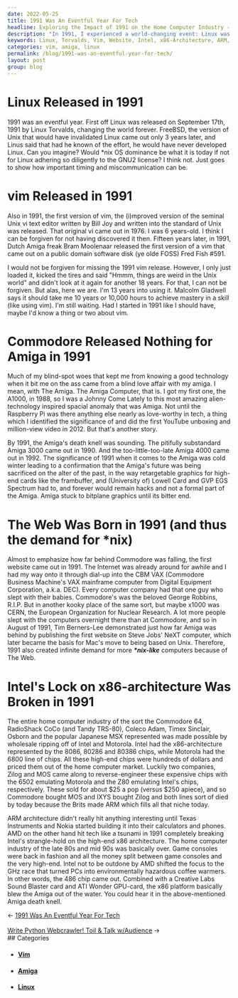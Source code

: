```yaml
---
date: 2022-05-25
title: 1991 Was An Eventful Year For Tech
headline: Exploring the Impact of 1991 on the Home Computer Industry - A Look Back at a Pivotal Year for Tech
description: "In 1991, I experienced a world-changing event: Linux was released by Linus Torvalds, followed by FreeBSD three years later. That same year, the first version of vim was released and the world's first website was published. Intel's lock on the x86-architecture was broken, while ARM architecture became popular due to Texas Instruments and Nokia. Join me as I look back at this pivotal year in the home computer industry and the impact it had on the tech market."
keywords: Linux, Torvalds, Vim, Website, Intel, x86-Architecture, ARM, Texas Instruments, Nokia, Commodore, Amiga, Zilog, MOS, AMD, Home Computer, 80s, 90s, 8086, 80286, 80386, 6800, $25
categories: vim, amiga, linux
permalink: /blog/1991-was-an-eventful-year-for-tech/
layout: post
group: blog
---
```



# Linux Released in 1991

1991 was an eventful year. First off Linux was released on September 17th, 1991
by Linux Torvalds, changing the world forever. FreeBSD, the version of Unix
that would have invalidated Linux came out only 3 years later, and Linus said
that had he known of the effort, he would have never developed Linux. Can you
imagine? Would \*nix OS dominance be what it is today if not for Linux adhering
so diligently to the GNU2 license? I think not. Just goes to show how important
timing and miscommunication can be.

# vim Released in 1991

Also in 1991, the first version of vim, the (i)mproved version of the seminal
Unix vi text editor written by Bill Joy and written into the standard of Unix
was released. That original vi came out in 1976. I was 6 years-old. I think I
can be forgiven for not having discovered it then. Fifteen years later, in
1991, Dutch Amiga freak Bram Moolenaar released the first version of a vim that
came out on a public domain software disk (ye olde FOSS) Fred Fish #591.

I would not be forgiven for missing the 1991 vim release. However, I only just
loaded it, kicked the tires and said "Hmmm, things are weird in the Unix world"
and didn't look at it again for another 18 years. For that, I can not be
forgiven. But alas, here we are. I'm 13 years into using it. Malcolm Gladwell
says it should take me 10 years or 10,000 hours to achieve mastery in a skill
(like using vim). I'm still waiting.  Had I started in 1991 like I should have,
maybe I'd know a thing or two about vim.

# Commodore Released Nothing for Amiga in 1991

Much of my blind-spot woes that kept me from knowing a good technology when it
bit me on the ass came from a blind love affair with my amiga. I mean, with The
Amiga. The Amiga Computer, that is. I got my first one, the A1000, in 1988, so
I was a Johnny Come Lately to this most amazing alien-technology inspired
spacial anomaly that was Amiga. Not until the Raspberry Pi was there anything
else nearly as love-worthy in tech, a thing which I identified the significance
of and did the first YouTube unboxing and million-view video in 2012. But
that's another story.

By 1991, the Amiga's death knell was sounding. The pitifully substandard Amiga
3000 came out in 1990. And the too-little-too-late Amiga 4000 came out in 1992.
The significance of 1991 when it comes to the Amiga was cold winter leading to
a confirmation that the Amiga's future was being sacrificed on the alter of the
past, in the way retargetable graphics for high-end cards like the frambuffer,
and (University of) Lowell Card and GVP EGS Spectrum had to, and forever would
remain hacks and not a formal part of the Amiga. Amiga stuck to bitplane
graphics until its bitter end.

# The Web Was Born in 1991 (and thus the demand for \*nix)

Almost to emphasize how far behind Commodore was falling, the first website
came out in 1991. The Internet was already around for awhile and I had my way
onto it through dial-up into the CBM VAX (Commodore Business Machine's VAX
mainframe computer from Digital Equipment Corporation, a.k.a. DEC). Every
computer company had that one guy who slept with their babies. Commodore's was
the beloved George Robbins, R.I.P. But in another kooky place of the same sort,
but maybe x1000 was CERN, the European Organization for Nuclear Research. A lot
more people slept with the computers overnight there than at Commodore, and so
in August of 1991, Tim Berners-Lee demonstrated just how far Amiga was behind
by publishing the first website on Steve Jobs' NeXT computer, which later
became the basis for Mac's move to being based on Unix. Therefore, 1991 also
created infinite demand for more ***\*nix-like*** computers because of The Web.

# Intel's Lock on x86-architecture Was Broken in 1991

The entire home computer industry of the sort the Commodore 64, RadioShack CoCo
(and Tandy TRS-80), Coleco Adam, Timex Sinclair, Osborn and the popular
Japanese MSX represented was made possible by wholesale ripping off of Intel
and Motorola. Intel had the x86-architecture represented by the 8086, 80286 and
80386 chips, while Motorola had the 6800 line of chips. All these high-end
chips were hundreds of dollars and priced them out of the home computer market.
Luckily two companies, Zilog and MOS came along to reverse-engineer these
expensive chips with the 6502 emulating Motorola and the Z80 emulating Intel's
chips, respectively. These sold for about $25 a pop (versus $250 apiece), and
so Commodore bought MOS and IXYS bought Zilog and both lines sort of died by
today because the Brits made ARM which fills all that niche today.

ARM architecture didn't really hit anything interesting until Texas Instruments
and Nokia started building it into their calculators and phones. AMD on the
other hand hit tech like a tsunami in 1991 completely breaking Intel's
strangle-hold on the high-end x86 architecture. The home computer industry of
the late 80s and mid 90s was basically over. Game consoles were back in fashion
and all the money split between game consoles and the very high-end. Intel not
to be outdone by AMD shifted the focus to the GHz race that turned PCs into
environmentally hazardous coffee warmers. In other words, the 486 chip came
out. Combined with a Creative Labs Sound Blaster card and ATI Wonder GPU-card,
the x86 platform basically blew the Amiga out of the water. You could hear it
in the above-mentioned Amiga death knell.


<div class="arrow-links"><div class="post-nav-prev"><span class="arrow">&larr;&nbsp;</span><a href="/blog/1991-was-an-eventful-year-for-tech/">1991 Was An Eventful Year For Tech</a></div> &nbsp; <div class="post-nav-next"><a href="/blog/write-python-webcrawler-toil-talk-w-audience/">Write Python Webcrawler! Toil & Talk w/Audience</a><span class="arrow">&nbsp;&rarr;</span></div></div>
## Categories

<ul>
<li><h4><a href='/vim/'>Vim</a></h4></li>
<li><h4><a href='/amiga/'>Amiga</a></h4></li>
<li><h4><a href='/linux/'>Linux</a></h4></li></ul>